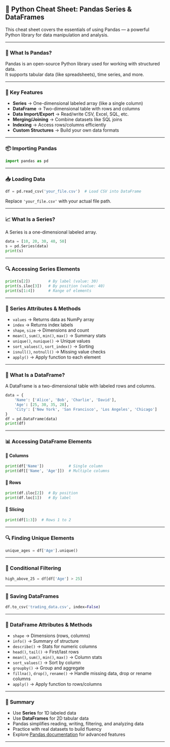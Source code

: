 ## 🧠 Python Cheat Sheet: Pandas Series & DataFrames

This cheat sheet covers the essentials of using Pandas — a powerful Python library for data manipulation and analysis.

---

### 🐼 What Is Pandas?

Pandas is an open-source Python library used for working with structured data.  
It supports tabular data (like spreadsheets), time series, and more.

---

### 🔑 Key Features

- **Series** → One-dimensional labeled array (like a single column)  
- **DataFrame** → Two-dimensional table with rows and columns  
- **Data Import/Export** → Read/write CSV, Excel, SQL, etc.  
- **Merging/Joining** → Combine datasets like SQL joins  
- **Indexing** → Access rows/columns efficiently  
- **Custom Structures** → Build your own data formats

---

### 📦 Importing Pandas

```python
import pandas as pd
```

---

### 📥 Loading Data

```python
df = pd.read_csv('your_file.csv')  # Load CSV into DataFrame
```

Replace `'your_file.csv'` with your actual file path.

---

### 📈 What Is a Series?

A Series is a one-dimensional labeled array.

```python
data = [10, 20, 30, 40, 50]
s = pd.Series(data)
print(s)
```

---

### 🔍 Accessing Series Elements

```python
print(s[2])        # By label (value: 30)
print(s.iloc[3])   # By position (value: 40)
print(s[1:4])      # Range of elements
```

---

### 🧰 Series Attributes & Methods

- `values` → Returns data as NumPy array  
- `index` → Returns index labels  
- `shape`, `size` → Dimensions and count  
- `mean()`, `sum()`, `min()`, `max()` → Summary stats  
- `unique()`, `nunique()` → Unique values  
- `sort_values()`, `sort_index()` → Sorting  
- `isnull()`, `notnull()` → Missing value checks  
- `apply()` → Apply function to each element

---

### 🧮 What Is a DataFrame?

A DataFrame is a two-dimensional table with labeled rows and columns.

```python
data = {
    'Name': ['Alice', 'Bob', 'Charlie', 'David'],
    'Age': [25, 30, 35, 28],
    'City': ['New York', 'San Francisco', 'Los Angeles', 'Chicago']
}
df = pd.DataFrame(data)
print(df)
```

---

### 📊 Accessing DataFrame Elements

#### 🔹 Columns
```python
print(df['Name'])           # Single column
print(df[['Name', 'Age']])  # Multiple columns
```

#### 🔸 Rows
```python
print(df.iloc[2])  # By position
print(df.loc[1])   # By label
```

#### 🔸 Slicing
```python
print(df[1:3])  # Rows 1 to 2
```

---

### 🔍 Finding Unique Elements

```python
unique_ages = df['Age'].unique()
```

---

### 🔎 Conditional Filtering

```python
high_above_25 = df[df['Age'] > 25]
```

---

### 💾 Saving DataFrames

```python
df.to_csv('trading_data.csv', index=False)
```

---

### 🧰 DataFrame Attributes & Methods

- `shape` → Dimensions (rows, columns)  
- `info()` → Summary of structure  
- `describe()` → Stats for numeric columns  
- `head()`, `tail()` → First/last rows  
- `mean()`, `sum()`, `min()`, `max()` → Column stats  
- `sort_values()` → Sort by column  
- `groupby()` → Group and aggregate  
- `fillna()`, `drop()`, `rename()` → Handle missing data, drop or rename columns  
- `apply()` → Apply function to rows/columns

---

### 🧠 Summary

- Use **Series** for 1D labeled data  
- Use **DataFrames** for 2D tabular data  
- Pandas simplifies reading, writing, filtering, and analyzing data  
- Practice with real datasets to build fluency  
- Explore [Pandas documentation](https://pandas.pydata.org/docs/) for advanced features

---
